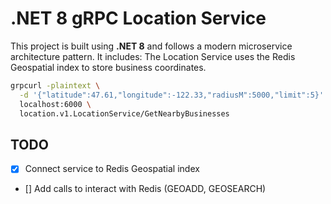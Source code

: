 # .NET 8 gRPC Location Service

This project is built using **.NET 8** and follows a modern microservice architecture pattern. It includes:
The Location Service uses the Redis Geospatial index to store business coordinates.

```bash
grpcurl -plaintext \
  -d '{"latitude":47.61,"longitude":-122.33,"radiusM":5000,"limit":5}' \
  localhost:6000 \
  location.v1.LocationService/GetNearbyBusinesses
```

## TODO

- [x] Connect service to Redis Geospatial index
- [] Add calls to interact with Redis (GEOADD, GEOSEARCH)
